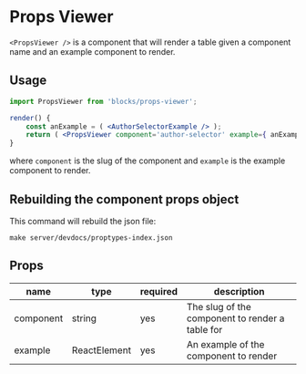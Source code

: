 Props Viewer
==========

`<PropsViewer />` is a component that will render a table given a component name and an example component to render.

## Usage

``` jsx
import PropsViewer from 'blocks/props-viewer';

render() {
	const anExample = ( <AuthorSelectorExample /> );
	return ( <PropsViewer component='author-selector' example={ anExample } /> )
}
```

where `component` is the slug of the component and `example` is the example component to render.

## Rebuilding the component props object


This command will rebuild the json file:

`make server/devdocs/proptypes-index.json`

## Props

| name      | type   | required | description
|-----------|--------|----------|------------
| component | string | yes      | The slug of the component to render a table for
| example   | ReactElement | yes | An example of the component to render

